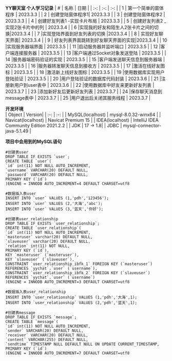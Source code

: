 **YY聊天室  个人学习记录**
| # | 名称 | 日期 |
| :-: | :-: | :-: |
| 1 | 第一个简单的窗体程序 | 2023.3.3   |
| 2 | 创建登陆窗体程序1| 2023.3.3  |
| 3 | 创建登陆窗体程序2 | 2023.3.3   |
| 4 | 创建好友列表1 -实现卡片布局 | 2023.3.3   |
| 5 | 创建好友列表2 _实现2张卡片中的列 | 2023.3.4  |
| 6 |实现我的好友和陌生人2张卡片之间的切换|2023.3.4  |
| 7 |实现登陆界面到好友列表的切换 |2023.3.4  |
| 8 | 实现好友聊天界面| 2023.3.4  |
| 9 | 好友列表界面跳转到好友聊天界面的实现|2023.3.4  |
| 10 |实现服务器端界面 | 2023.3.5 |
| 11 |启动服务器并监听端口 | 2023.3.5 |
| 12 |客户端连接服务器 | 2023.3.5 |
| 13 |客户端通过Socket对象发送登陆 | 2023.3.5 |
| 14 |服务器端密码验证的实现 | 2023.3.5 |
| 15 |客户端发送聊天信息到服务器端 | 2023.3.5 |
| 16 |服务器转发聊天信息到接收方 | 2023.3.5 |
| 17 |激活在线好友图标 | 2023.3.5 |
| 18 |激活新上线好友图标 | 2023.3.5 |
| 19 |使用数据库实现用户登陆验证 | 2023.3.5 |
| 20 |用户登陆验证的数据库代码封装 | 2023.3.6 |
| 21 |注册新用户到user表中 | 2023.3.6 |
| 22 |使用数据库中好友来更新好友列表 | 2023.3.7 |
| 23 |添加新好友后更新好友列表 | 2023.3.7 |
| 24 |保存聊天消息到message表中 | 2023.3.7 |
| 25 |用户退出后关闭其服务线程 | 2023.3.7 |

**开发环境**  
| Object | Version|
| :-: | :-: |
| MySQL(localhost) | mysql-8.0.32-winx64 |
| Navicat(localhost) | Navicat Premium 15 |
| IDEA(localhost) | IntelliJ IDEA Community Edition 2021.2.2  |
| JDK | 17 -> 1.8|
| JDBC | mysql-connector-java-5.1.49 |

**项目中会用到的MySQL语句**
```
#创建表user
DROP TABLE IF EXISTS `user`;
CREATE TABLE `user`(
`id` int(11) NOT NULL AUTO_INCREMENT,
`username` VARCHAR(20) DEFAULT NULL,
`password` VARCHAR(20) DEFAULT NULL,
PRIMARY KEY (`id`)
)ENGINE = INNODB AUTO_INCREMENT=4 DEFAULT CHARSET=utf8
```

```
#数据插入表user
INSERT INTO `user` VALUES (1,'pdh','123456');
INSERT INTO `user` VALUES (2,'大海','abc');
INSERT INTO `user` VALUES (3,'蓝天','你好');
``` 

```
#创建表user_relationship
DROP TABLE IF EXISTS `user_relationship`;
CREATE TABLE `user_relationship`(
`id` int(11) NOT NULL AUTO_INCREMENT,
`masteruser` varchar(20) DEFAULT NULL,
`slaveuser` varchar(20) DEFAULT NULL,
`relation` int(11) NOT NULL,
PRIMARY KEY (`id`),
KEY `masteruser` (`masteruser`),
KEY `slaveuser` (`slaveuser`),
CONSTRAINT `user_relationship_ibfk_1` FOREIGN KEY (`masteruser`) REFERENCES `yychat`.`user` (`username`),
CONSTRAINT `user_relationship_ibfk_2` FOREIGN KEY (`slaveuser`) REFERENCES `yychat`.`user` (`username`)
)ENGINE = INNODB AUTO_INCREMENT=3 DEFAULT CHARSET=utf8
```

```
#数据插入表user_relationship
INSERT INTO `user_relationship` VALUES (1,'pdh','大海',1);
INSERT INTO `user_relationship` VALUES (2,'pdh','蓝天',1);
``` 

```
#创建表message
DROP TABLE IF EXISTS `message`;
CREATE TABLE `message`(
`id` int(11) NOT NULL AUTO_INCREMENT,
`sender` VARCHAR(20) DEFAULT NULL,
`receiver` VARCHAR(20) DEFAULT NULL,
`content` VARCHAR(255) DEFAULT NULL,
`sendtime` TIMESTAMP NULL DEFAULT NULL ON UPDATE CURRENT_TIMESTAMP,
PRIMARY KEY (`id`)
)ENGINE = INNODB AUTO_INCREMENT=7 DEFAULT CHARSET=utf8
``` 